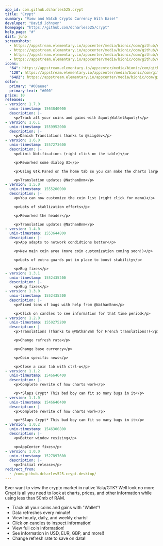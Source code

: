```yaml
---
app_id: com.github.dcharles525.crypt
title: "Crypt"
summary: "View and Watch Crypto Currency With Ease!"
developer: "David Johnson"
homepage: "https://github.com/dcharles525/crypt"
help_page: "#"
dist: juno
screenshots:
  - https://appstream.elementary.io/appcenter/media/bionic/com/github/dcharles525.crypt/18D9AD1DE4A5BF753A2B220DA2D686B1/screenshots/image-1_orig.png
  - https://appstream.elementary.io/appcenter/media/bionic/com/github/dcharles525.crypt/18D9AD1DE4A5BF753A2B220DA2D686B1/screenshots/image-2_orig.png
  - https://appstream.elementary.io/appcenter/media/bionic/com/github/dcharles525.crypt/18D9AD1DE4A5BF753A2B220DA2D686B1/screenshots/image-3_orig.png
  - https://appstream.elementary.io/appcenter/media/bionic/com/github/dcharles525.crypt/18D9AD1DE4A5BF753A2B220DA2D686B1/screenshots/image-4_orig.png
icons:
  "64": https://appstream.elementary.io/appcenter/media/bionic/com/github/dcharles525.crypt/18D9AD1DE4A5BF753A2B220DA2D686B1/icons/64x64/com.github.dcharles525.crypt_com.github.dcharles525.crypt.png
  "128": https://appstream.elementary.io/appcenter/media/bionic/com/github/dcharles525.crypt/18D9AD1DE4A5BF753A2B220DA2D686B1/icons/128x128/com.github.dcharles525.crypt_com.github.dcharles525.crypt.png
  "64@2": https://appstream.elementary.io/appcenter/media/bionic/com/github/dcharles525.crypt/18D9AD1DE4A5BF753A2B220DA2D686B1/icons/64x64@2/com.github.dcharles525.crypt_com.github.dcharles525.crypt.png
color:
  primary: "#00aeae"
  primary-text: "#000"
price: 10
releases:
- version: 1.7.0
  unix-timestamp: 1563840000
  description: |-
    <p>Track all your coins and gains with &quot;Wallet&quot;!</p>
- version: 1.6.1
  unix-timestamp: 1559952000
  description: |-
    <p>Danish Translations thanks to @siigdev</p>
- version: 1.6.0
  unix-timestamp: 1557273600
  description: |-
    <p>Limit Notifications (right click on the table)</p>

    <p>Reworked some dialog UI</p>

    <p>Using Gtk.Paned on the home tab so you can make the charts larger</p>

    <p>Translation updates @NathanBnm</p>
- version: 1.5.0
  unix-timestamp: 1555200000
  description: |-
    <p>You can now customize the coin list (right click for menu)</p>

    <p>Lots of stablization efforts</p>

    <p>Reworked the header</p>

    <p>Translation updates @NathanBnm</p>
- version: 1.4.0
  unix-timestamp: 1553644800
  description: |-
    <p>App adapts to network condidtions better</p>

    <p>New main coin area (more coin customization coming soon!)</p>

    <p>Lots of extra guards put in place to boost stability</p>

    <p>Bug fixes</p>
- version: 1.3.1
  unix-timestamp: 1552435200
  description: |-
    <p>Bug fixes</p>
- version: 1.3.0
  unix-timestamp: 1552435200
  description: |-
    <p>Fixed tons of bugs with help from @NathanBnm</p>

    <p>Click on candles to see information for that time period</p>
- version: 1.2.0
  unix-timestamp: 1550275200
  description: |-
    <p>Translations (Thanks to @NathanBnm for French translations!)</p>

    <p>Change refresh rate</p>

    <p>Change base currency</p>

    <p>Coin specific news</p>

    <p>Close a coin tab with ctrl-w</p>
- version: 1.1.2
  unix-timestamp: 1546646400
  description: |-
    <p>Complete rewrite of how charts work</p>

    <p>*Slaps Crypt* This bad boy can fit so many bugs in it</p>
- version: 1.1.0
  unix-timestamp: 1546646400
  description: |-
    <p>Complete rewrite of how charts work</p>

    <p>*Slaps Crypt* This bad boy can fit so many bugs in it</p>
- version: 1.0.2
  unix-timestamp: 1546300800
  description: |-
    <p>Better window resizing</p>

    <p>AppCenter fixes</p>
- version: 1.0.0
  unix-timestamp: 1527897600
  description: |-
    <p>Initial release</p>
redirect_from:
  - /com.github.dcharles525.crypt.desktop/
---
```


<p>Ever want to view the crypto market in native Vala/GTK? Well look no more Crypt is all you need to look at charts, prices, and other information while using less than 50mb of RAM.</p>
<ul>
  <li>Track all your coins and gains with &quot;Wallet&quot;!</li>
  <li>Data refreshes every minute!</li>
  <li>View hourly, daily, and weekly charts!</li>
  <li>Click on candles to inspect information!</li>
  <li>View full coin information!</li>
  <li>See information in USD, EUR, GBP, and more!!</li>
  <li>Change refresh rate to save on data!</li>
</ul>
